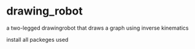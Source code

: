 # drawing_robot
a two-legged drawingrobot that draws a graph using inverse kinematics

install all packeges used
